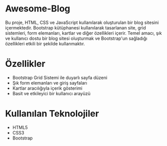# Awesome-Blog
Bu proje, HTML, CSS ve JavaScript kullanılarak oluşturulan bir blog sitesini içermektedir. Bootstrap kütüphanesi kullanılarak tasarlanan site, grid sistemleri, form elemanları, kartlar ve diğer özellikleri içerir.
Temel amacı, şık ve kullanıcı dostu bir blog sitesi oluşturmak ve Bootstrap'un sağladığı özellikleri etkili bir şekilde kullanmaktır.

# Özellikler

- Bootstrap Grid Sistemi ile duyarlı sayfa düzeni
- Şık form elemanları ve giriş sayfaları
- Kartlar aracılığıyla içerik gösterimi
- Basit ve etkileyici bir kullanıcı arayüzü
  
# Kullanılan Teknolojiler

- HTML5
- CSS3
- Bootstrap


